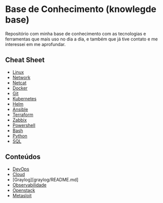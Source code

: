 # Base de Conhecimento (knowlegde base)

Repositório com minha base de conhecimento com as tecnologias e ferramentas que mais uso no dia a dia, e também que já tive contato e me interessei em me aprofundar.

## Cheat Sheet

- [Linux](linux.md)
- [Network](network.md)
- [Netcat](netcat.md)
- [Docker](docker/docker.md)
- [Git](git/git.md)
- [Kubernetes](k8s/kubectl.md)
- [Helm](helm.md)
- [Ansible](ansible.md)
- [Terraform](terraform/terraform.md)
- [Zabbix](zabbix.md)
- [Powershell](ps.md)
- [Bash](https://devhints.io/bash)
- [Python](https://github.com/devops-cheat-sheets/python-cheat-sheet)
- [SQL](https://devhints.io/mysql)


## Conteúdos

- [DevOps](devops.md)
- [Cloud](cloud/README.md)
- [Graylog][graylog/README.md]
- [Observabilidade](observ.md)
- [Openstack](openstack.md)
- [Metasloit](metasploit.md)